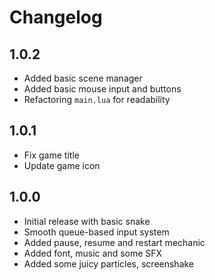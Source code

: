 # Changelog

## 1.0.2

- Added basic scene manager
- Added basic mouse input and buttons
- Refactoring `main.lua` for readability

## 1.0.1

- Fix game title
- Update game icon

## 1.0.0

- Initial release with basic snake
- Smooth queue-based input system
- Added pause, resume and restart mechanic
- Added font, music and some SFX
- Added some juicy particles, screenshake
